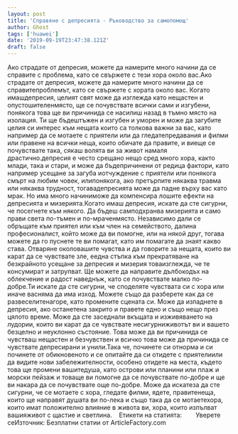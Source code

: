```yaml
---
layout: post
title: 'Справяне с депресията - Ръководство за самопомощ'
author: Ghost
tags: ['huawei']
date: '2019-09-19T23:47:38.121Z'
draft: false
---
```


Ако страдате от депресия, можете да намерите много начини да се справите с проблема, като се свържете с тези хора около вас.Ако страдате от депресия, можете да намерите много начини да се справитепроблемът, като се свържете с хората около вас. Когато имашдепресия, целият свят може да изглежда като нещастен и опустошителенмясто, ще се почувствате всички сами и изгубени, понякога това ще ви причинида се насилиш назад в тъмно място на изолация. Ти ще бъдештъжен и изгубен и уморен и може да загубите целия си интерес към нещата които са толкова важни за вас, като например да се мотаете с приятели или да гледатепредавания и филми или правене на всички неща, които обичате да правите, и виеще се почувствате така, сякаш волята ви за живот намаля драстично.депресия е често срещано нещо сред много хора, както млади, така и стари, и може да бъдепричинени от редица фактори, като например усещане за загуба иотчуждение с приятели или понякога смърт на любим човек, илипонякога, ако претърпите някаква травма или някаква трудност, тогавадепресията може да падне върху вас като мрак. Но има много начиниможе да компенсира лошите ефекти на депресията и мизерията.Когато имаш депресия, искате да сте сигурни, че посегнете към някого. Да бъдеш самподхранва мизерията и само прави света по-тъмен и по-мраченмясто. Независимо дали се обръщате към приятел или към член на семейството, далина професионалист, който може да ви помогне, или на някой друг, тогава можете да го пуснете те ви помагат, като им помагате да знаят какво става. Отваряне околовашите чувства и да говорите за нещата, които ви карат да се чувствате зле, еедна стъпка към прекратяване на безкрайното усещане за депресия и мизерия товаизглежда, че те консумират и затрупват. Ще можете да направите дълбокодъх на облекчение и радост наведнъж, като се почувствате малко по-добре.Ти искате да сте сигурни, че споделяте чувствата си с хора или иначе васняма да има изход. Можете също да разберете как да се развеселитенагоре, като промените сцената си. Може да изпаднете в депресия, ако останетена закрито и правете едно и също нещо през цялото време. Може да сте заседнали вкъщата и изживяването на лудории, които ви карат да се чувствате несигурниживотът ви и вашето безцелно и неуклонно състояние. Това може да ви причинида се чувстваш нещастен и безчувствен и всичко това може да причинида се чувствате депресирани и унили.Така че, починете си отнорма и си починете от обикновеното и се опитайте да си отидете с приятелиили да видите нови забележителности, особено отидете на места, където това ще промени вашитедуша, като острови или планини или плаж и морски пейзаж и товаще ви помогне да се почувствате по-добре и ще ви накара да се почувствате още по-добре. Може да искатеза да сте сигурни, че се мотаете с хора, гледате филми, ядете, правитенеща, които ще направят душата ви по-лека и също така да се мотаетехора, които имат положително влияние в живота ви, хора, които изпълват вашияживот с щастие и светлина.    Етикети на статията:        Уверете сеИзточник: Безплатни статии от ArticleFactory.com
